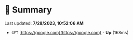 # 📖 Summary
Last updated: **7/28/2023, 10:52:06 AM**

- `GET` [https://google.com](https://google.com) - **Up** (168ms)
